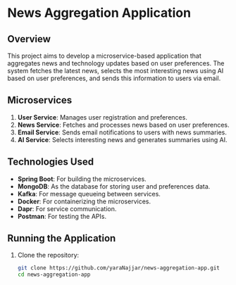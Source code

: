 # News Aggregation Application

## Overview
This project aims to develop a microservice-based application that aggregates news and technology updates based on user preferences. The system fetches the latest news, selects the most interesting news using AI based on user preferences, and sends this information to users via email.

## Microservices
1. **User Service**: Manages user registration and preferences.
2. **News Service**: Fetches and processes news based on user preferences.
3. **Email Service**: Sends email notifications to users with news summaries.
4. **AI Service**: Selects interesting news and generates summaries using AI.

## Technologies Used
- **Spring Boot**: For building the microservices.
- **MongoDB**: As the database for storing user and preferences data.
- **Kafka**: For message queueing between services.
- **Docker**: For containerizing the microservices.
- **Dapr**: For service communication.
- **Postman**: For testing the APIs.

## Running the Application
1. Clone the repository:
   ```bash
   git clone https://github.com/yaraNajjar/news-aggregation-app.git
   cd news-aggregation-app
